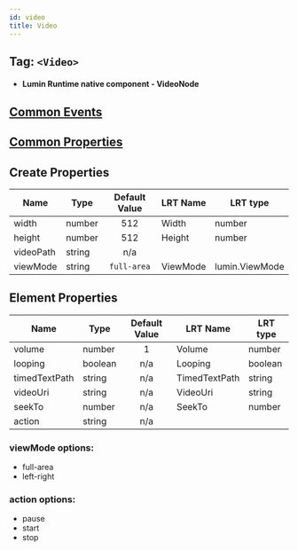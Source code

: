 ```yaml
---
id: video
title: Video
---
```


## Tag: `<Video>`

- #### Lumin Runtime native component - VideoNode

## [Common Events](../Events.md)

## [Common Properties](../Properties.md)

## Create Properties
| Name      | Type   | Default Value | LRT Name | LRT type       |
| --------- | ------ | :-----------: | -------- | -------------- |
| width     | number |      512      | Width    | number         |
| height    | number |      512      | Height   | number         |
| videoPath | string |      n/a      |          |                |
| viewMode  | string |  `full-area`  | ViewMode | lumin.ViewMode |

## Element Properties
| Name      | Type   | Default Value | LRT Name | LRT type       |
| --------- | ------ | :-----------: | -------- | -------------- |
| volume    | number |       1       | Volume   | number         |
| looping   | boolean |     n/a      | Looping  | boolean        |
| timedTextPath | string |  n/a      | TimedTextPath | string    |
| videoUri | string |       n/a      | VideoUri | string         |
| seekTo | number |         n/a      | SeekTo   | number         |
| action | string |         n/a      |          |                |

### viewMode options:
- full-area
- left-right

### action options:
- pause
- start
- stop
